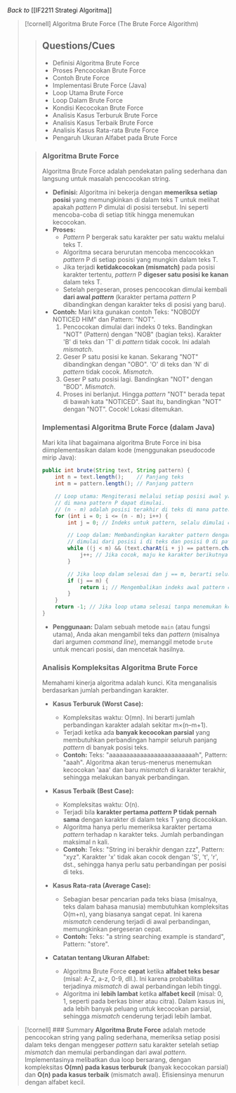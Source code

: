 _Back to_ [[IF2211 Strategi Algoritma]]

> [!cornell] Algoritma Brute Force (The Brute Force Algorithm)
> 
> > ## Questions/Cues
> > 
> > - Definisi Algoritma Brute Force
> > - Proses Pencocokan Brute Force
> > - Contoh Brute Force
> > - Implementasi Brute Force (Java)
> > - Loop Utama Brute Force
> > - Loop Dalam Brute Force
> > - Kondisi Kecocokan Brute Force
> > - Analisis Kasus Terburuk Brute Force
> > - Analisis Kasus Terbaik Brute Force
> > - Analisis Kasus Rata-rata Brute Force
> > - Pengaruh Ukuran Alfabet pada Brute Force
> 
> > ### Algoritma Brute Force
> > Algoritma Brute Force adalah pendekatan paling sederhana dan langsung untuk masalah pencocokan string.
> > 
> > - **Definisi:** Algoritma ini bekerja dengan **memeriksa setiap posisi** yang memungkinkan di dalam teks T untuk melihat apakah _pattern_ P dimulai di posisi tersebut. Ini seperti mencoba-coba di setiap titik hingga menemukan kecocokan.
> > - **Proses:**
> >     - _Pattern_ P bergerak satu karakter per satu waktu melalui teks T.
> >     - Algoritma secara berurutan mencoba mencocokkan _pattern_ P di setiap posisi yang mungkin dalam teks T.
> >     - Jika terjadi **ketidakcocokan (mismatch)** pada posisi karakter tertentu, _pattern_ P **digeser satu posisi ke kanan** dalam teks T.
> >     - Setelah pergeseran, proses pencocokan dimulai kembali **dari awal _pattern_** (karakter pertama _pattern_ P dibandingkan dengan karakter teks di posisi yang baru).
> > - **Contoh:** Mari kita gunakan contoh Teks: "NOBODY NOTICED HIM" dan Pattern: "NOT".
> >     1. Pencocokan dimulai dari indeks 0 teks. Bandingkan "NOT" (Pattern) dengan "NOB" (bagian teks). Karakter 'B' di teks dan 'T' di _pattern_ tidak cocok. Ini adalah _mismatch_.
> >     2. Geser P satu posisi ke kanan. Sekarang "NOT" dibandingkan dengan "OBO". 'O' di teks dan 'N' di _pattern_ tidak cocok. _Mismatch_.
> >     3. Geser P satu posisi lagi. Bandingkan "NOT" dengan "BOD". _Mismatch_.
> >     4. Proses ini berlanjut. Hingga _pattern_ "NOT" berada tepat di bawah kata "NOTICED". Saat itu, bandingkan "NOT" dengan "NOT". Cocok! Lokasi ditemukan.
> > 
> > ### Implementasi Algoritma Brute Force (dalam Java)
> > 
> > Mari kita lihat bagaimana algoritma Brute Force ini bisa diimplementasikan dalam kode (menggunakan pseudocode mirip Java):
> > 
> > ```java
> > public int brute(String text, String pattern) {
> >     int n = text.length();    // Panjang teks
> >     int m = pattern.length(); // Panjang pattern
> > 
> >     // Loop utama: Mengiterasi melalui setiap posisi awal yang mungkin di teks T
> >     // di mana pattern P dapat dimulai.
> >     // (n - m) adalah posisi terakhir di teks di mana pattern masih bisa muat.
> >     for (int i = 0; i <= (n - m); i++) {
> >         int j = 0; // Indeks untuk pattern, selalu dimulai dari 0
> > 
> >         // Loop dalam: Membandingkan karakter pattern dengan karakter teks
> >         // dimulai dari posisi i di teks dan posisi 0 di pattern.
> >         while ((j < m) && (text.charAt(i + j) == pattern.charAt(j))) {
> >             j++; // Jika cocok, maju ke karakter berikutnya di pattern
> >         }
> > 
> >         // Jika loop dalam selesai dan j == m, berarti seluruh pattern cocok
> >         if (j == m) {
> >             return i; // Mengembalikan indeks awal pattern di teks
> >         }
> >     }
> >     return -1; // Jika loop utama selesai tanpa menemukan kecocokan
> > }
> > ```
> > 
> > - **Penggunaan:** Dalam sebuah metode `main` (atau fungsi utama), Anda akan mengambil teks dan _pattern_ (misalnya dari argumen _command line_), memanggil metode `brute` untuk mencari posisi, dan mencetak hasilnya.
> > 
> > ### Analisis Kompleksitas Algoritma Brute Force
> > 
> > Memahami kinerja algoritma adalah kunci. Kita menganalisis berdasarkan jumlah perbandingan karakter.
> > 
> > - **Kasus Terburuk (Worst Case):**
> >     
> >     - Kompleksitas waktu: O(mn). Ini berarti jumlah perbandingan karakter adalah sekitar m×(n–m+1).
> >     - Terjadi ketika ada **banyak kecocokan parsial** yang membutuhkan perbandingan hampir seluruh panjang _pattern_ di banyak posisi teks.
> >     - **Contoh:** Teks: "aaaaaaaaaaaaaaaaaaaaaaaaah", Pattern: "aaah". Algoritma akan terus-menerus menemukan kecocokan 'aaa' dan baru _mismatch_ di karakter terakhir, sehingga melakukan banyak perbandingan.
> > - **Kasus Terbaik (Best Case):**
> >     
> >     - Kompleksitas waktu: O(n).
> >     - Terjadi bila **karakter pertama _pattern_ P tidak pernah sama** dengan karakter di dalam teks T yang dicocokkan.
> >     - Algoritma hanya perlu memeriksa karakter pertama _pattern_ terhadap n karakter teks. Jumlah perbandingan maksimal n kali.
> >     - **Contoh:** Teks: "String ini berakhir dengan zzz", Pattern: "xyz". Karakter 'x' tidak akan cocok dengan 'S', 't', 'r', dst., sehingga hanya perlu satu perbandingan per posisi di teks.
> > - **Kasus Rata-rata (Average Case):**
> >     
> >     - Sebagian besar pencarian pada teks biasa (misalnya, teks dalam bahasa manusia) membutuhkan kompleksitas O(m+n), yang biasanya sangat cepat. Ini karena _mismatch_ cenderung terjadi di awal perbandingan, memungkinkan pergeseran cepat.
> >     - **Contoh:** Teks: "a string searching example is standard", Pattern: "store".
> > - **Catatan tentang Ukuran Alfabet:**
> >     
> >     - Algoritma Brute Force **cepat** ketika **alfabet teks besar** (misal: A-Z, a-z, 0-9, dll.). Ini karena probabilitas terjadinya _mismatch_ di awal perbandingan lebih tinggi.
> >     - Algoritma ini **lebih lambat** ketika **alfabet kecil** (misal: 0, 1, seperti pada berkas biner atau citra). Dalam kasus ini, ada lebih banyak peluang untuk kecocokan parsial, sehingga _mismatch_ cenderung terjadi lebih lambat.

> [!cornell] ### Summary
> **Algoritma Brute Force** adalah metode pencocokan string yang paling sederhana, memeriksa setiap posisi dalam teks dengan menggeser _pattern_ satu karakter setelah setiap _mismatch_ dan memulai perbandingan dari awal _pattern_. Implementasinya melibatkan dua loop bersarang, dengan kompleksitas **O(mn) pada kasus terburuk** (banyak kecocokan parsial) dan **O(n) pada kasus terbaik** (mismatch awal). Efisiensinya menurun dengan alfabet kecil.